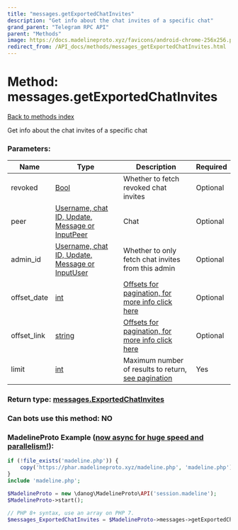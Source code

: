 ```yaml
---
title: "messages.getExportedChatInvites"
description: "Get info about the chat invites of a specific chat"
grand_parent: "Telegram RPC API"
parent: "Methods"
image: https://docs.madelineproto.xyz/favicons/android-chrome-256x256.png
redirect_from: /API_docs/methods/messages_getExportedChatInvites.html
---
```

# Method: messages.getExportedChatInvites
[Back to methods index](index.html)



Get info about the chat invites of a specific chat

### Parameters:

| Name     |    Type       | Description | Required |
|----------|---------------|-------------|----------|
|revoked|[Bool](/API_docs/types/Bool.html) | Whether to fetch revoked chat invites | Optional|
|peer|[Username, chat ID, Update, Message or InputPeer](/API_docs/types/InputPeer.html) | Chat | Optional|
|admin\_id|[Username, chat ID, Update, Message or InputUser](/API_docs/types/InputUser.html) | Whether to only fetch chat invites from this admin | Optional|
|offset\_date|[int](/API_docs/types/int.html) | [Offsets for pagination, for more info click here](https://core.telegram.org/api/offsets) | Optional|
|offset\_link|[string](/API_docs/types/string.html) | [Offsets for pagination, for more info click here](https://core.telegram.org/api/offsets) | Optional|
|limit|[int](/API_docs/types/int.html) | Maximum number of results to return, [see pagination](https://core.telegram.org/api/offsets) | Yes|


### Return type: [messages.ExportedChatInvites](/API_docs/types/messages.ExportedChatInvites.html)

### Can bots use this method: **NO**


### MadelineProto Example ([now async for huge speed and parallelism!](https://docs.madelineproto.xyz/docs/ASYNC.html)):


```php
if (!file_exists('madeline.php')) {
    copy('https://phar.madelineproto.xyz/madeline.php', 'madeline.php');
}
include 'madeline.php';

$MadelineProto = new \danog\MadelineProto\API('session.madeline');
$MadelineProto->start();

// PHP 8+ syntax, use an array on PHP 7.
$messages_ExportedChatInvites = $MadelineProto->messages->getExportedChatInvites(revoked: Bool, peer: InputPeer, admin_id: InputUser, offset_date: int, offset_link: 'string', limit: int, );
```


